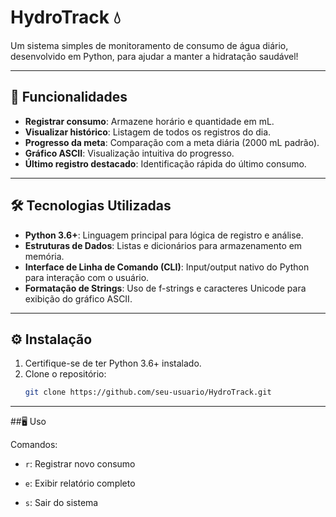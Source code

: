 # HydroTrack 💧

Um sistema simples de monitoramento de consumo de água diário, desenvolvido em Python, para ajudar a manter a hidratação saudável!

---

## 🚀 Funcionalidades

- **Registrar consumo**: Armazene horário e quantidade em mL.
- **Visualizar histórico**: Listagem de todos os registros do dia.
- **Progresso da meta**: Comparação com a meta diária (2000 mL padrão).
- **Gráfico ASCII**: Visualização intuitiva do progresso.
- **Último registro destacado**: Identificação rápida do último consumo.

---

## 🛠️ Tecnologias Utilizadas

- **Python 3.6+**: Linguagem principal para lógica de registro e análise.
- **Estruturas de Dados**: Listas e dicionários para armazenamento em memória.
- **Interface de Linha de Comando (CLI)**: Input/output nativo do Python para interação com o usuário.
- **Formatação de Strings**: Uso de f-strings e caracteres Unicode para exibição do gráfico ASCII.

---

## ⚙️ Instalação

1. Certifique-se de ter Python 3.6+ instalado.
2. Clone o repositório:
   ```bash
   git clone https://github.com/seu-usuario/HydroTrack.git

---
   
##🖥️ Uso

Comandos:

- `r`: Registrar novo consumo

- `e`: Exibir relatório completo

- `s`: Sair do sistema
